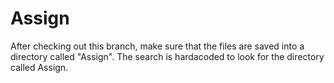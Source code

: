 # Assign
After checking out this branch, make sure that the files are saved into a directory called "Assign". The search is hardacoded to look for the directory called Assign.
